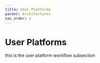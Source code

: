 ```yaml
---
title: User Platforms
parent: Architectures
nav_order: 1
---
```


# User Platforms 

this is the user platform workflow subsection 
